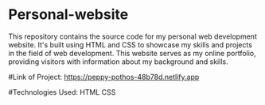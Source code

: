 # Personal-website
This repository contains the source code for my personal web development website. It's built using HTML and CSS to showcase my skills and projects in the field of web development.
This website serves as my online portfolio, providing visitors with information about my background and skills.

#Link of Project: https://peppy-pothos-48b78d.netlify.app

#Technologies Used: 
HTML
CSS





